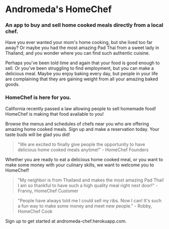 # Andromeda's HomeChef
### An app to buy and sell home cooked meals directly from a local chef.

Have you ever wanted your mom's home cooking, but she lived too far away? Or maybe you had the most amazing Pad Thai from a sweet lady in Thailand, and you wonder where you can find such authentic cuisine. 

Perhaps you've been told time and again that your food is good enough to sell. Or you've been struggling to find employment, but you can make a delicious meal. Maybe you enjoy baking every day, but people in your life are complaining that they are gaining weight from all your amazing baked goods. 

### HomeChef is here for you. 

California recently passed a law allowing people to sell homemade food! HomeChef is making that food available to you!

Browse the menus and schedules of chefs near you who are offering amazing home cooked meals. Sign up and make a reservation today. Your taste buds will be glad you did!

> "We are excited to finally give people the opportunity to have delicious home cooked meals anytime!" - HomeChef Founders

Whether you are ready to eat a delicious home cooked meal, or you want to make some money with your culinary skills, we want to welcome you to HomeChef!

> "My neighbor is from Thailand and makes the most amazing Pad Thai! I am so thankful to have such a high quality meal right next door!" - Franny, HomeChef Customer

> "People have always told me I could sell my ribs. Now I can! It's such a fun way to make some money and meet new people." - Robby, HomeChef Cook

Sign up to get started at andromeda-chef.herokuapp.com. 
